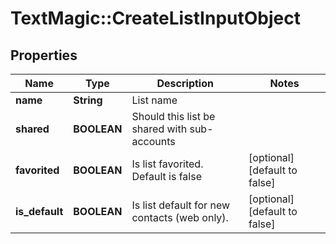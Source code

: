 # TextMagic::CreateListInputObject

## Properties
Name | Type | Description | Notes
------------ | ------------- | ------------- | -------------
**name** | **String** | List name | 
**shared** | **BOOLEAN** | Should this list be shared with sub-accounts | 
**favorited** | **BOOLEAN** | Is list favorited. Default is false | [optional] [default to false]
**is_default** | **BOOLEAN** | Is list default for new contacts (web only). | [optional] [default to false]


